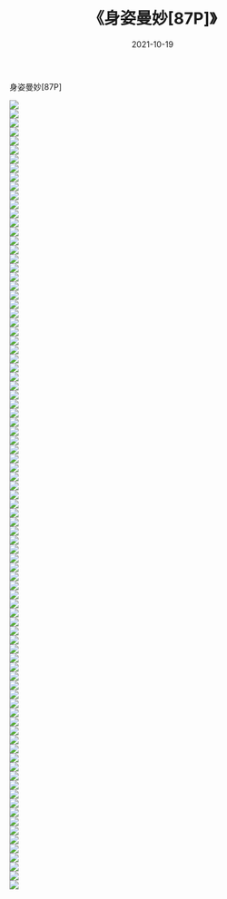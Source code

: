 ﻿---
layout: post
title:  《身姿曼妙[87P]》
date:   2021-10-19
img: http://img.660000.xyz/Sharelink/性感/2021/身姿曼妙[87P]/000.jpg
categories: [美女, 清纯, 唯美]
---

身姿曼妙[87P]

  ![](http://img.660000.xyz/Sharelink/性感/2021/身姿曼妙[87P]/001.jpg) <br> ![](http://img.660000.xyz/Sharelink/性感/2021/身姿曼妙[87P]/002.jpg) <br> ![](http://img.660000.xyz/Sharelink/性感/2021/身姿曼妙[87P]/003.jpg) <br> ![](http://img.660000.xyz/Sharelink/性感/2021/身姿曼妙[87P]/004.jpg) <br> ![](http://img.660000.xyz/Sharelink/性感/2021/身姿曼妙[87P]/005.jpg) <br> ![](http://img.660000.xyz/Sharelink/性感/2021/身姿曼妙[87P]/006.jpg) <br> ![](http://img.660000.xyz/Sharelink/性感/2021/身姿曼妙[87P]/007.jpg) <br> ![](http://img.660000.xyz/Sharelink/性感/2021/身姿曼妙[87P]/008.jpg) <br> ![](http://img.660000.xyz/Sharelink/性感/2021/身姿曼妙[87P]/009.jpg) <br> ![](http://img.660000.xyz/Sharelink/性感/2021/身姿曼妙[87P]/010.jpg) <br> ![](http://img.660000.xyz/Sharelink/性感/2021/身姿曼妙[87P]/011.jpg) <br> ![](http://img.660000.xyz/Sharelink/性感/2021/身姿曼妙[87P]/012.jpg) <br> ![](http://img.660000.xyz/Sharelink/性感/2021/身姿曼妙[87P]/013.jpg) <br> ![](http://img.660000.xyz/Sharelink/性感/2021/身姿曼妙[87P]/014.jpg) <br> ![](http://img.660000.xyz/Sharelink/性感/2021/身姿曼妙[87P]/015.jpg) <br> ![](http://img.660000.xyz/Sharelink/性感/2021/身姿曼妙[87P]/016.jpg) <br> ![](http://img.660000.xyz/Sharelink/性感/2021/身姿曼妙[87P]/017.jpg) <br> ![](http://img.660000.xyz/Sharelink/性感/2021/身姿曼妙[87P]/018.jpg) <br> ![](http://img.660000.xyz/Sharelink/性感/2021/身姿曼妙[87P]/019.jpg) <br> ![](http://img.660000.xyz/Sharelink/性感/2021/身姿曼妙[87P]/020.jpg) <br> ![](http://img.660000.xyz/Sharelink/性感/2021/身姿曼妙[87P]/021.jpg) <br> ![](http://img.660000.xyz/Sharelink/性感/2021/身姿曼妙[87P]/022.jpg) <br> ![](http://img.660000.xyz/Sharelink/性感/2021/身姿曼妙[87P]/023.jpg) <br> ![](http://img.660000.xyz/Sharelink/性感/2021/身姿曼妙[87P]/024.jpg) <br> ![](http://img.660000.xyz/Sharelink/性感/2021/身姿曼妙[87P]/025.jpg) <br> ![](http://img.660000.xyz/Sharelink/性感/2021/身姿曼妙[87P]/026.jpg) <br> ![](http://img.660000.xyz/Sharelink/性感/2021/身姿曼妙[87P]/027.jpg) <br> ![](http://img.660000.xyz/Sharelink/性感/2021/身姿曼妙[87P]/028.jpg) <br> ![](http://img.660000.xyz/Sharelink/性感/2021/身姿曼妙[87P]/029.jpg) <br> ![](http://img.660000.xyz/Sharelink/性感/2021/身姿曼妙[87P]/030.jpg) <br> ![](http://img.660000.xyz/Sharelink/性感/2021/身姿曼妙[87P]/031.jpg) <br> ![](http://img.660000.xyz/Sharelink/性感/2021/身姿曼妙[87P]/032.jpg) <br> ![](http://img.660000.xyz/Sharelink/性感/2021/身姿曼妙[87P]/033.jpg) <br> ![](http://img.660000.xyz/Sharelink/性感/2021/身姿曼妙[87P]/034.jpg) <br> ![](http://img.660000.xyz/Sharelink/性感/2021/身姿曼妙[87P]/035.jpg) <br> ![](http://img.660000.xyz/Sharelink/性感/2021/身姿曼妙[87P]/036.jpg) <br> ![](http://img.660000.xyz/Sharelink/性感/2021/身姿曼妙[87P]/037.jpg) <br> ![](http://img.660000.xyz/Sharelink/性感/2021/身姿曼妙[87P]/038.jpg) <br> ![](http://img.660000.xyz/Sharelink/性感/2021/身姿曼妙[87P]/039.jpg) <br> ![](http://img.660000.xyz/Sharelink/性感/2021/身姿曼妙[87P]/040.jpg) <br> ![](http://img.660000.xyz/Sharelink/性感/2021/身姿曼妙[87P]/041.jpg) <br> ![](http://img.660000.xyz/Sharelink/性感/2021/身姿曼妙[87P]/042.jpg) <br> ![](http://img.660000.xyz/Sharelink/性感/2021/身姿曼妙[87P]/043.jpg) <br> ![](http://img.660000.xyz/Sharelink/性感/2021/身姿曼妙[87P]/044.jpg) <br> ![](http://img.660000.xyz/Sharelink/性感/2021/身姿曼妙[87P]/045.jpg) <br> ![](http://img.660000.xyz/Sharelink/性感/2021/身姿曼妙[87P]/046.jpg) <br> ![](http://img.660000.xyz/Sharelink/性感/2021/身姿曼妙[87P]/047.jpg) <br> ![](http://img.660000.xyz/Sharelink/性感/2021/身姿曼妙[87P]/048.jpg) <br> ![](http://img.660000.xyz/Sharelink/性感/2021/身姿曼妙[87P]/049.jpg) <br> ![](http://img.660000.xyz/Sharelink/性感/2021/身姿曼妙[87P]/050.jpg) <br> ![](http://img.660000.xyz/Sharelink/性感/2021/身姿曼妙[87P]/051.jpg) <br> ![](http://img.660000.xyz/Sharelink/性感/2021/身姿曼妙[87P]/052.jpg) <br> ![](http://img.660000.xyz/Sharelink/性感/2021/身姿曼妙[87P]/053.jpg) <br> ![](http://img.660000.xyz/Sharelink/性感/2021/身姿曼妙[87P]/054.jpg) <br> ![](http://img.660000.xyz/Sharelink/性感/2021/身姿曼妙[87P]/055.jpg) <br> ![](http://img.660000.xyz/Sharelink/性感/2021/身姿曼妙[87P]/056.jpg) <br> ![](http://img.660000.xyz/Sharelink/性感/2021/身姿曼妙[87P]/057.jpg) <br> ![](http://img.660000.xyz/Sharelink/性感/2021/身姿曼妙[87P]/058.jpg) <br> ![](http://img.660000.xyz/Sharelink/性感/2021/身姿曼妙[87P]/059.jpg) <br> ![](http://img.660000.xyz/Sharelink/性感/2021/身姿曼妙[87P]/060.jpg) <br> ![](http://img.660000.xyz/Sharelink/性感/2021/身姿曼妙[87P]/061.jpg) <br> ![](http://img.660000.xyz/Sharelink/性感/2021/身姿曼妙[87P]/062.jpg) <br> ![](http://img.660000.xyz/Sharelink/性感/2021/身姿曼妙[87P]/063.jpg) <br> ![](http://img.660000.xyz/Sharelink/性感/2021/身姿曼妙[87P]/064.jpg) <br> ![](http://img.660000.xyz/Sharelink/性感/2021/身姿曼妙[87P]/065.jpg) <br> ![](http://img.660000.xyz/Sharelink/性感/2021/身姿曼妙[87P]/066.jpg) <br> ![](http://img.660000.xyz/Sharelink/性感/2021/身姿曼妙[87P]/067.jpg) <br> ![](http://img.660000.xyz/Sharelink/性感/2021/身姿曼妙[87P]/068.jpg) <br> ![](http://img.660000.xyz/Sharelink/性感/2021/身姿曼妙[87P]/069.jpg) <br> ![](http://img.660000.xyz/Sharelink/性感/2021/身姿曼妙[87P]/070.jpg) <br> ![](http://img.660000.xyz/Sharelink/性感/2021/身姿曼妙[87P]/071.jpg) <br> ![](http://img.660000.xyz/Sharelink/性感/2021/身姿曼妙[87P]/072.jpg) <br> ![](http://img.660000.xyz/Sharelink/性感/2021/身姿曼妙[87P]/073.jpg) <br> ![](http://img.660000.xyz/Sharelink/性感/2021/身姿曼妙[87P]/074.jpg) <br> ![](http://img.660000.xyz/Sharelink/性感/2021/身姿曼妙[87P]/075.jpg) <br> ![](http://img.660000.xyz/Sharelink/性感/2021/身姿曼妙[87P]/076.jpg) <br> ![](http://img.660000.xyz/Sharelink/性感/2021/身姿曼妙[87P]/077.jpg) <br> ![](http://img.660000.xyz/Sharelink/性感/2021/身姿曼妙[87P]/078.jpg) <br> ![](http://img.660000.xyz/Sharelink/性感/2021/身姿曼妙[87P]/079.jpg) <br> ![](http://img.660000.xyz/Sharelink/性感/2021/身姿曼妙[87P]/080.jpg) <br> ![](http://img.660000.xyz/Sharelink/性感/2021/身姿曼妙[87P]/081.jpg) <br> ![](http://img.660000.xyz/Sharelink/性感/2021/身姿曼妙[87P]/082.jpg) <br> ![](http://img.660000.xyz/Sharelink/性感/2021/身姿曼妙[87P]/083.jpg) <br> ![](http://img.660000.xyz/Sharelink/性感/2021/身姿曼妙[87P]/084.jpg) <br> ![](http://img.660000.xyz/Sharelink/性感/2021/身姿曼妙[87P]/085.jpg) <br> ![](http://img.660000.xyz/Sharelink/性感/2021/身姿曼妙[87P]/086.jpg) <br> ![](http://img.660000.xyz/Sharelink/性感/2021/身姿曼妙[87P]/087.jpg) <br>